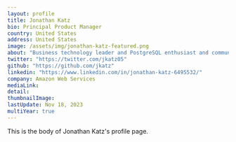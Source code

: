 ```yaml
---
layout: profile
title: Jonathan Katz
bio: Principal Product Manager
country: United States 
address: United States 
image: /assets/img/jonathan-katz-featured.png
about: "Business technology leader and PostgreSQL enthusiast and community contributor. Serial entrepreneur and team builder. Open source advocate. PostgreSQL + Kubernetes. Nonprofit Director."
twitter: "https://twitter.com/jkatz05"
github: "https://github.com/jkatz"
linkedin: "https://www.linkedin.com/in/jonathan-katz-6495532/"
company: Amazon Web Services
mediaLink:
detail: 
thumbnailImage:
lastUpdate: Nov 18, 2023
multiYear: true
---
```


This is the body of Jonathan Katz's profile page.
